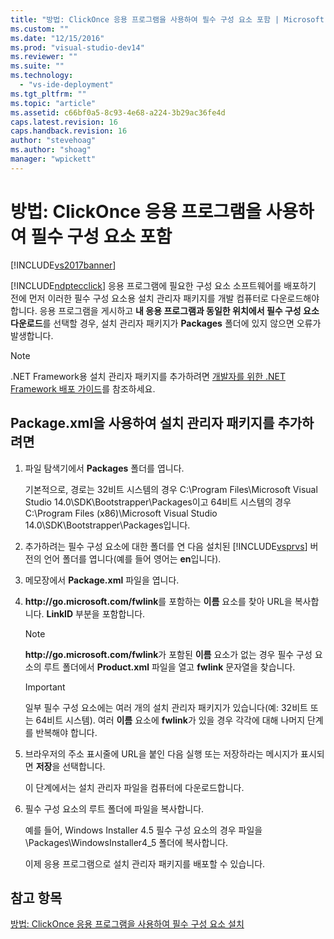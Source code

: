 ```yaml
---
title: "방법: ClickOnce 응용 프로그램을 사용하여 필수 구성 요소 포함 | Microsoft Docs"
ms.custom: ""
ms.date: "12/15/2016"
ms.prod: "visual-studio-dev14"
ms.reviewer: ""
ms.suite: ""
ms.technology: 
  - "vs-ide-deployment"
ms.tgt_pltfrm: ""
ms.topic: "article"
ms.assetid: c66bf0a5-8c93-4e68-a224-3b29ac36fe4d
caps.latest.revision: 16
caps.handback.revision: 16
author: "stevehoag"
ms.author: "shoag"
manager: "wpickett"
---
```

# 방법: ClickOnce 응용 프로그램을 사용하여 필수 구성 요소 포함
[!INCLUDE[vs2017banner](../code-quality/includes/vs2017banner.md)]

[!INCLUDE[ndptecclick](../deployment/includes/ndptecclick_md.md)] 응용 프로그램에 필요한 구성 요소 소프트웨어를 배포하기 전에 먼저 이러한 필수 구성 요소용 설치 관리자 패키지를 개발 컴퓨터로 다운로드해야 합니다.  응용 프로그램을 게시하고 **내 응용 프로그램과 동일한 위치에서 필수 구성 요소 다운로드**를 선택할 경우, 설치 관리자 패키지가 **Packages** 폴더에 있지 않으면 오류가 발생합니다.  
  
> [!NOTE]
>  .NET Framework용 설치 관리자 패키지를 추가하려면 [개발자를 위한 .NET Framework 배포 가이드](http://msdn.microsoft.com/library/ee942965\(v=vs.110\).aspx)를 참조하세요.  
  
##  <a name="Package"></a> Package.xml을 사용하여 설치 관리자 패키지를 추가하려면  
  
1.  파일 탐색기에서 **Packages** 폴더를 엽니다.  
  
     기본적으로, 경로는 32비트 시스템의 경우 C:\\Program Files\\Microsoft Visual Studio 14.0\\SDK\\Bootstrapper\\Packages이고 64비트 시스템의 경우 C:\\Program Files \(x86\)\\Microsoft Visual Studio 14.0\\SDK\\Bootstrapper\\Packages입니다.  
  
2.  추가하려는 필수 구성 요소에 대한 폴더를 연 다음 설치된 [!INCLUDE[vsprvs](../code-quality/includes/vsprvs_md.md)] 버전의 언어 폴더를 엽니다\(예를 들어 영어는 **en**입니다\).  
  
3.  메모장에서 **Package.xml** 파일을 엽니다.  
  
4.  **http:\/\/go.microsoft.com\/fwlink**를 포함하는 **이름** 요소를 찾아 URL을 복사합니다.  **LinkID** 부분을 포함합니다.  
  
    > [!NOTE]
    >  **http:\/\/go.microsoft.com\/fwlink**가 포함된 **이름** 요소가 없는 경우 필수 구성 요소의 루트 폴더에서 **Product.xml** 파일을 열고 **fwlink** 문자열을 찾습니다.  
  
    > [!IMPORTANT]
    >  일부 필수 구성 요소에는 여러 개의 설치 관리자 패키지가 있습니다\(예: 32비트 또는 64비트 시스템\).  여러 **이름** 요소에 **fwlink**가 있을 경우 각각에 대해 나머지 단계를 반복해야 합니다.  
  
5.  브라우저의 주소 표시줄에 URL을 붙인 다음 실행 또는 저장하라는 메시지가 표시되면 **저장**을 선택합니다.  
  
     이 단계에서는 설치 관리자 파일을 컴퓨터에 다운로드합니다.  
  
6.  필수 구성 요소의 루트 폴더에 파일을 복사합니다.  
  
     예를 들어, Windows Installer 4.5 필수 구성 요소의 경우 파일을 \\Packages\\WindowsInstaller4\_5 폴더에 복사합니다.  
  
     이제 응용 프로그램으로 설치 관리자 패키지를 배포할 수 있습니다.  
  
## 참고 항목  
 [방법: ClickOnce 응용 프로그램을 사용하여 필수 구성 요소 설치](../deployment/how-to-install-prerequisites-with-a-clickonce-application.md)
